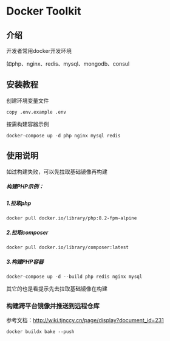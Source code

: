 # Docker Toolkit

## 介绍
开发者常用docker开发环境

如php、nginx、redis、mysql、mongodb、consul

## 安装教程

创建环境变量文件
```shell
copy .env.example .env
```
按需构建容器示例
```shell
docker-compose up -d php nginx mysql redis 
```

## 使用说明

如过构建失败，可以先拉取基础镜像再构建

##### 构建PHP示例：

##### 1.拉取php
```shell
docker pull docker.io/library/php:8.2-fpm-alpine
```
##### 2.拉取composer
```shell
docker pull docker.io/library/composer:latest
```
##### 3.构建PHP容器
```shell
docker-compose up -d --build php redis nginx mysql 
```
其它的也是看提示先去拉取基础镜像在构建

### 构建跨平台镜像并推送到远程仓库
参考文档：http://wiki.tjnccy.cn/page/display?document_id=231
```shell
docker buildx bake --push
```